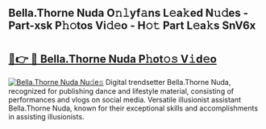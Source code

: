 ## Bella.Thorne Nuda O𝚗𝚕yf𝚊ns L𝚎a𝚔ed N𝚞𝚍es - Part-xsk P𝚑𝚘tos Vi𝚍𝚎o - H𝚘𝚝 Part L𝚎a𝚔s SnV6x

# <h2><a href="http://kf0ftnj.oniu.top/?m=Bella.Thorne+Nuda">🔗👉 🔴 Bella.Thorne Nuda P𝚑ot𝚘𝚜 V𝚒d𝚎o</a></h2>

[![Bella.Thorne Nuda Nu𝚍e𝚜](https://i.imgur.com/0qMVB7G.gif)](http://kf0ftnj.oniu.top/?m=Bella.Thorne+Nuda)
Digital trendsetter Bella.Thorne Nuda, recognized for publishing dance and lifestyle material, consisting of performances and vlogs on social media. Versatile illusionist assistant Bella.Thorne Nuda, known for their exceptional skills and accomplishments in assisting illusionists.  
